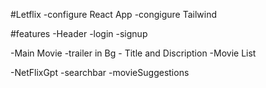 #Letflix
-configure React App
-congigure Tailwind

#features
-Header
-login
-signup

-Main Movie
-trailer in Bg - Title and Discription
-Movie List

-NetFlixGpt
-searchbar
-movieSuggestions
